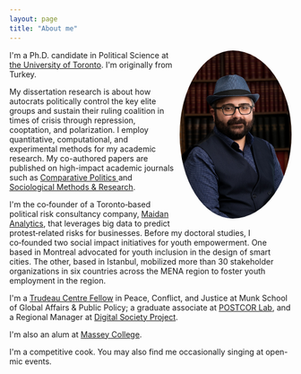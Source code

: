 ```yaml
---
layout: page
title: "About me"
---
```


<img src="/assets/img/prof_pic.jpg" align="right" width="200px" style="border-radius:50%;padding-left:10px"/>

I'm a Ph.D. candidate in Political Science at [the University of Toronto](https://politics.utoronto.ca/). I'm originally from Turkey. 

My dissertation research is about how autocrats politically control the key elite groups and sustain their ruling coalition in times of crisis through repression, cooptation, and polarization. I employ quantitative, computational, and experimental methods for my academic research. My co-authored papers are published on high-impact academic journals such as <a href="https://jcp.gc.cuny.edu"> Comparative Politics </a> and [Sociological Methods & Research](https://journals.sagepub.com/home/smr). 

I'm the co‑founder of a Toronto‑based political risk consultancy company, [Maidan Analytics](https://maidan.ca/), that leverages big data to predict protest‑related risks for businesses. Before my doctoral studies, I co‑founded two social impact initiatives for youth empowerment. One based in Montreal advocated for youth inclusion in the design of smart cities. The other, based in Istanbul, mobilized more than 30 stakeholder organizations in six countries across the MENA region to foster youth employment in the region. 

I'm a [Trudeau Centre Fellow](https://munkschool.utoronto.ca/trudeau-centre) in Peace, Conflict, and Justice at Munk School of Global Affairs & Public Policy; a graduate associate at [POSTCOR Lab](https://www.postcorlab.com/), and a Regional Manager at [Digital Society Project](http://digitalsocietyproject.org/the-team/). 

I'm also an alum at [Massey College](https://www.masseycollege.ca/). 

I'm a competitive cook. You may also find me occasionally singing at open-mic events.

<br clear="left"/>

